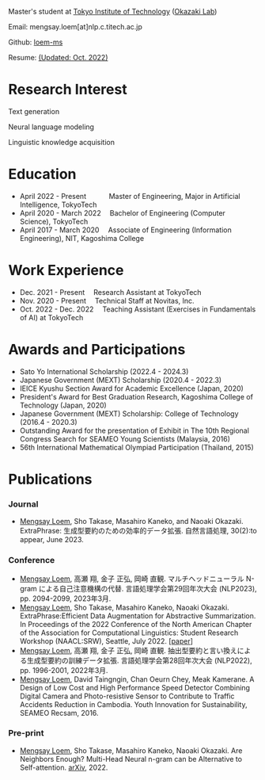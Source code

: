 Master's student at [Tokyo Institute of Technology](https://www.titech.ac.jp/english) ([Okazaki Lab](https://www.nlp.c.titech.ac.jp/index.en.html))

Email: mengsay.loem[at]nlp.c.titech.ac.jp

Github: [loem-ms](https://github.com/loem-ms)

Resume: [(Updated: Oct. 2022)](./Resume_full_2022_Oct.pdf)

# Research Interest

Text generation

Neural language modeling

Linguistic knowledge acquisition

# Education
- April 2022 - Present &emsp;&emsp;&emsp;Master of Engineering, Major in Artificial Intelligence, TokyoTech
- April 2020 - March 2022 &emsp;Bachelor of Engineering (Computer Science), TokyoTech
- April 2017 - March 2020 &emsp;Associate of Engineering (Information Engineering), NIT, Kagoshima College

# Work Experience
- Dec. 2021 - Present&emsp; Research Assistant at TokyoTech
- Nov. 2020 - Present&emsp; Technical Staff at Novitas, Inc. 
- Oct. 2022 - Dec. 2022&emsp; Teaching Assistant (Exercises in Fundamentals of AI) at TokyoTech


# Awards and Participations
* Sato Yo International Scholarship (2022.4 - 2024.3)
* Japanese Government (MEXT) Scholarship (2020.4 - 2022.3) 
* IEICE Kyushu Section Award for Academic Excellence (Japan, 2020)
* President's Award for Best Graduation Research, Kagoshima College of Technology (Japan, 2020)
* Japanese Government (MEXT) Scholarship: College of Technology (2016.4 - 2020.3) 
* Outstanding Award for the presentation of Exhibit in The 10th Regional Congress Search for SEAMEO Young Scientists (Malaysia, 2016)
* 56th International Mathematical Olympiad Participation (Thailand, 2015)

# Publications

### Journal
* <u>Mengsay Loem</u>, Sho Takase, Masahiro Kaneko, and Naoaki Okazaki. ExtraPhrase: 生成型要約のための効率的データ拡張. 自然言語処理, 30(2):to appear, June 2023.

### Conference
* <u>Mengsay Loem</u>, 高瀬 翔, 金子 正弘, 岡崎 直観. マルチヘッドニューラル N-gram による自己注意機構の代替. 言語処理学会第29回年次大会 (NLP2023), pp. 2094-2099, 2023年3月.
* <u>Mengsay Loem</u>, Sho Takase, Masahiro Kaneko, Naoaki Okazaki. ExtraPhrase:Efficient Data Augmentation for Abstractive Summarization. In Proceedings of the 2022 Conference of the North American Chapter of the Association for Computational Linguistics: Student Research Workshop (NAACL:SRW), Seattle, July 2022. [[paper](https://aclanthology.org/2022.naacl-srw.3/)]
* <u>Mengsay Loem</u>, 高瀬 翔, 金子 正弘, 岡崎 直観. 抽出型要約と言い換えによる生成型要約の訓練データ拡張. 言語処理学会第28回年次大会 (NLP2022), pp. 1996-2001, 2022年3月.
* <u>Mengsay Loem</u>, David Taingngin, Chan Oeurn Chey, Meak Kamerane. A Design of Low Cost and High Performance Speed Detector Combining Digital Camera and Photo-resistive Sensor to Contribute to Traffic Accidents Reduction in Cambodia. Youth Innovation for Sustainability, SEAMEO Recsam, 2016.  

### Pre-print
* <u>Mengsay Loem</u>, Sho Takase, Masahiro Kaneko, Naoaki Okazaki. Are Neighbors Enough? Multi-Head Neural n-gram can be Alternative to Self-attention. [arXiv](https://arxiv.org/abs/2207.13354), 2022.
